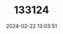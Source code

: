 ---
title: "133124"
category: "Dendrogyra cylindrus"
draft: false
date: 2024-02-22 13:03:51
languages:
  Spanish; Castilian: ["Caramujo", "Coral Pilar"]
  French: ["Corail de Pilaires"]
  English: ["Pillar Coral"]
---